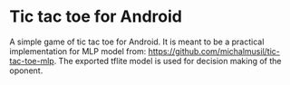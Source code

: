 # Tic tac toe for Android
A simple game of tic tac toe for Android. It is meant to be a practical implementation for MLP model from: https://github.com/michalmusil/tic-tac-toe-mlp. The exported tflite model is used for decision making of the oponent.